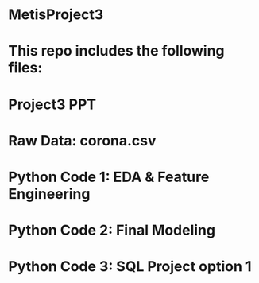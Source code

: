 # MetisProject3

# This repo includes the following files:

# Project3 PPT

# Raw Data: corona.csv
          
# Python Code 1: EDA & Feature Engineering

# Python Code 2: Final Modeling

# Python Code 3: SQL Project option 1
